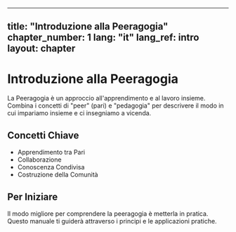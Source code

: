 
---
title: "Introduzione alla Peeragogia"
chapter_number: 1
lang: "it"
lang_ref: intro
layout: chapter
---

# Introduzione alla Peeragogia

La Peeragogia è un approccio all'apprendimento e al lavoro insieme. Combina i concetti di "peer" (pari) e "pedagogia" per descrivere il modo in cui impariamo insieme e ci insegniamo a vicenda.

## Concetti Chiave

- Apprendimento tra Pari
- Collaborazione
- Conoscenza Condivisa
- Costruzione della Comunità

## Per Iniziare

Il modo migliore per comprendere la peeragogia è metterla in pratica. Questo manuale ti guiderà attraverso i principi e le applicazioni pratiche.
